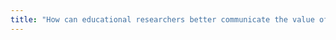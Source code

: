 ```yaml
---
title: "How can educational researchers better communicate the value of our work to the people we study?"
---
```




